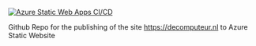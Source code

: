 [![Azure Static Web Apps CI/CD](https://github.com/eagle00789/decomputeur_web/actions/workflows/azure-static-web-apps-delightful-field-077fdf203.yml/badge.svg)](https://github.com/eagle00789/decomputeur_web/actions/workflows/azure-static-web-apps-delightful-field-077fdf203.yml)

Github Repo for the publishing of the site https://decomputeur.nl to Azure Static Website
